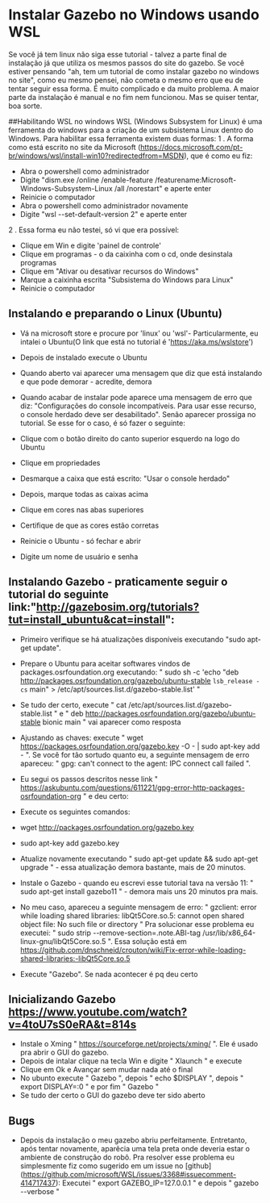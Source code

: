 # Instalar Gazebo no Windows usando WSL 
Se você já tem linux não siga esse tutorial - talvez a parte final de instalação já que utiliza os mesmos passos do site do gazebo. 
Se você estiver pensando "ah, tem um tutorial de como instalar gazebo no windows no site", como eu mesmo pensei, não cometa o mesmo erro que eu de tentar seguir essa forma.
É muito complicado e da muito problema. A maior parte da instalação é manual e no fim nem funcionou. Mas se quiser tentar, boa sorte.

##Habilitando WSL no windows
WSL (Windows Subsystem for Linux) é uma ferramenta do windows para a criação de um subsistema Linux dentro do Windows.
Para habilitar essa ferramenta existem duas formas:
1 .  A forma como está escrito no site da Microsoft (https://docs.microsoft.com/pt-br/windows/wsl/install-win10?redirectedfrom=MSDN), que é como eu fiz:
-  Abra o powershell como administrador
- Digite "dism.exe /online /enable-feature /featurename:Microsoft-Windows-Subsystem-Linux /all /norestart" e aperte enter
- Reinicie o computador
- Abra o powershell como administrador novamente
- Digite "wsl --set-default-version 2" e aperte enter

2 . Essa forma eu não testei, só vi que era possível:
- Clique em Win e digite 'painel de controle'
- Clique em programas - o da caixinha com o cd, onde desinstala programas
- Clique em "Ativar ou desativar recursos do Windows"
- Marque a caixinha escrita "Subsistema do Windows para Linux"
- Reinicie o computador

## Instalando e preparando o Linux (Ubuntu)
- Vá na microsoft store e procure por 'linux' ou 'wsl'- Particularmente, eu intalei o Ubuntu(O link que está no tutorial é 'https://aka.ms/wslstore')
- Depois de instalado execute o Ubuntu
- Quando aberto vai aparecer uma mensagem que diz que está instalando e que pode demorar - acredite, demora
- Quando acabar de instalar pode aparece uma mensagem de erro que diz:
 "Configurações do console incompatíveis. Para usar esse recurso, o console herdado deve ser desabilitado". Senão aparecer prossiga no tutorial.
  Se esse for o caso, é só fazer o seguinte:
 -  Clique com o botão direito do canto superior esquerdo na logo do Ubuntu
 -  Clique em propriedades
 -  Desmarque a caixa que está escrito: "Usar o console herdado"
 - Depois, marque todas as caixas acima
 - Clique em cores nas abas superiores
 - Certifique de que as cores estão corretas
 - Reinicie o Ubuntu - só fechar e abrir

- Digite um nome de usuário e senha

## Instalando Gazebo - praticamente seguir o tutorial do seguinte link:"http://gazebosim.org/tutorials?tut=install_ubuntu&cat=install":
- Primeiro verifique se há atualizações disponíveis executando "sudo apt-get update".
- Prepare o Ubuntu para aceitar softwares vindos de packages.osrfoundation.org executando:
  " sudo sh -c 'echo "deb http://packages.osrfoundation.org/gazebo/ubuntu-stable `lsb_release -cs` main" > /etc/apt/sources.list.d/gazebo-stable.list' "
 - Se tudo der certo, execute " cat /etc/apt/sources.list.d/gazebo-stable.list " e " deb http://packages.osrfoundation.org/gazebo/ubuntu-stable bionic main "
  vai aparecer como resposta

- Ajustando as chaves: execute " wget https://packages.osrfoundation.org/gazebo.key -O - | sudo apt-key add - ". Se você for tão sortudo quanto eu,
  a seguinte mensagem de erro apareceu: " gpg: can't connect to the agent: IPC connect call failed ".
 - Eu segui os passos descritos nesse link " https://askubuntu.com/questions/611221/gpg-error-http-packages-osrfoundation-org " e deu certo:
  - Execute os seguintes comandos:
   - wget  http://packages.osrfoundation.org/gazebo.key
   - sudo apt-key add gazebo.key

- Atualize novamente executando " sudo apt-get update && sudo apt-get upgrade " - essa atualização demora bastante, mais de 20 minutos.
- Instale o Gazebo - quando eu escrevi esse tutorial tava na versão 11: " sudo apt-get install gazebo11 " - demora mais uns 20 minutos pra mais.
 - No meu caso, apareceu a seguinte mensagem de erro: " gzclient: error while loading shared libraries: libQt5Core.so.5: cannot open shared object file: No such file or directory "
Pra solucionar esse problema eu executei: " sudo strip --remove-section=.note.ABI-tag /usr/lib/x86_64-linux-gnu/libQt5Core.so.5 ".
 Essa solução está em https://github.com/dnschneid/crouton/wiki/Fix-error-while-loading-shared-libraries:-libQt5Core.so.5

- Execute "Gazebo". Se nada acontecer é pq deu certo

## Inicializando Gazebo https://www.youtube.com/watch?v=4toU7sS0eRA&t=814s
- Instale o Xming " https://sourceforge.net/projects/xming/ ". Ele é usado pra abrir o GUI do gazebo.
- Depois de intalar clique na tecla Win e digite " Xlaunch " e execute 
- Clique em Ok e Avançar sem mudar nada até o final
- No ubunto execute " Gazebo ", depois " echo $DISPLAY ", depois " export DISPLAY=:0 " e por fim " Gazebo "
- Se tudo der certo o GUI do gazebo deve ter sido aberto

## Bugs
 - Depois da instalação o meu gazebo abriu perfeitamente. Entretanto, após tentar novamente, aparêcia uma tela preta onde deveria estar o ambiente de construção do robô. Pra resolver esse problema eu simplesmente fiz como sugerido em um issue no [github] (https://github.com/microsoft/WSL/issues/3368#issuecomment-414717437): Executei " export GAZEBO_IP=127.0.0.1 " e depois " gazebo --verbose "
